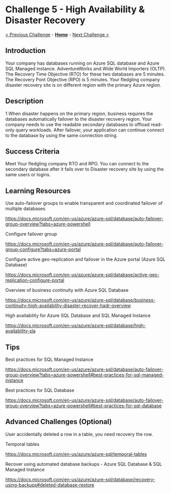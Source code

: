 # Challenge 5 - High Availability & Disaster Recovery

[< Previous Challenge](./Challenge04.md) - **[Home](../../README.md)** - [Next Challenge >](./Challenge06.md)

## Introduction 
Your company has databases running on Azure SQL database and Azure SQL Managed instance. AdventureWorks and Wide World Importers (OLTP). The Recovery Time Objective (RTO) for these two databases are 5 minutes. The Recovery Pont Objective (RPO) is 5 minutes. Your fledgling company disaster recovery site is on different region with the primary Azure region. 

## Description
1 When disaster happens on the primary region, business requires the databases automatically failover to the disaster recovery region. Your company needs to use the readable secondary databases to offload read-only query workloads. After failover, your application can continue connect to the database by using the same connection string.

## Success Criteria
Meet Your fledgling company RTO and RPO. You can connect to the secondary database after it fails over to Disaster recovery site by using the same users or logins. 

## Learning Resources
Use auto-failover groups to enable transparent and coordinated failover of multiple databases 

https://docs.microsoft.com/en-us/azure/azure-sql/database/auto-failover-group-overview?tabs=azure-powershell

Configure failover group  

https://docs.microsoft.com/en-us/azure/azure-sql/database/auto-failover-group-configure?tabs=azure-portal

Configure active geo-replication and failover in the Azure portal (Azure SQL Database) 

https://docs.microsoft.com/en-us/azure/azure-sql/database/active-geo-replication-configure-portal

Overview of business continuity with Azure SQL Database

https://docs.microsoft.com/en-us/azure/azure-sql/database/business-continuity-high-availability-disaster-recover-hadr-overview

High availability for Azure SQL Database and SQL Managed Instance

https://docs.microsoft.com/en-us/azure/azure-sql/database/high-availability-sla

## Tips
Best practices for SQL Managed Instance

https://docs.microsoft.com/en-us/azure/azure-sql/database/auto-failover-group-overview?tabs=azure-powershell#best-practices-for-sql-managed-instance

Best practices for SQL Database 

https://docs.microsoft.com/en-us/azure/azure-sql/database/auto-failover-group-overview?tabs=azure-powershell#best-practices-for-sql-database

## Advanced Challenges (Optional)

User accidentally deleted a row in a table, you need recovery the row. 

Temporal tables

https://docs.microsoft.com/en-us/azure/azure-sql/temporal-tables

Recover using automated database backups - Azure SQL Database & SQL Managed Instance

https://docs.microsoft.com/en-us/azure/azure-sql/database/recovery-using-backups#deleted-database-restore


